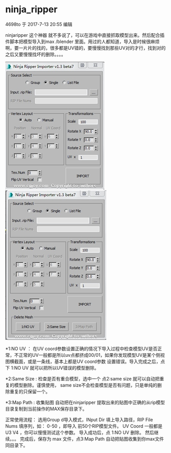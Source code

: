 # ninja_ripper


4698to 于 2017-7-13 20:55 编辑


ninjaripper 这个神器 就不多说了，可以在游戏中直接抓取模型出来。然后配合插件脚本把模型导入到max /blender 里面。用过的人都知道，导入是时候很麻烦啊，要一片片的找的，很多都是UV错的，要慢慢找到那些UV对的才行，找到对的之后又要慢慢找坏的删除。。。。

![image](https://github.com/4698to/ninja_ripper/blob/master/214007g98w8mmhc9m6w6r6.jpg)
![image](https://github.com/4698to/ninja_ripper/blob/master/214441dqiiaouzq496ovnn.jpg)

*1:NO UV  ：
    在UV coord参数设置正确的情况下导入过程中检查模型UV是否正常，不正常的UV一般都是所以uv点都挤成00/01，如果你发现模型UV是某个侧视图横截面，或是一条线，基本上都是UV coord参数 设置错误。导入完成之后，点下 1:NO UV 就可以把所以UV错误的模型删除。

*2:Same Size :
    检查是否有重合模型，选中一个 点2:same size 就可以自动把重复的模型删除。谨慎使用， same size不会检查模型是否有问题，只是单纯的删除重复的只保留一个。

*3:Map Path :
    收集贴图
    自动把在ninjaripper 提取出来的贴图中正确的从rip模型目录复制到当前操作的MAX保存目录下。

正常使用流程：
    选用Group d导入模式，INput Dir 填上导入路径，RIP File Nums 填序列，如： 0-50  ，即导入 前50个RIP模型文件。
    UV Coord 一般都是 U3 V4 ，你可以慢慢测试这个参数。
    导入成功后，点 1:NO UV 删除。
    然后继续。。。
完成后，保存为 max 文件，点3:Map Path  自动把贴图收集到你max文件同目录下。

